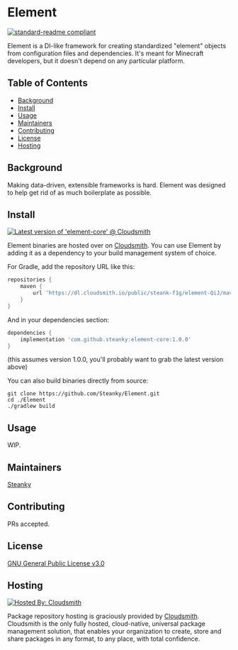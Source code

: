 # Element

[![standard-readme compliant](https://img.shields.io/badge/readme%20style-standard-brightgreen.svg?style=flat-square)](https://github.com/RichardLitt/standard-readme)

Element is a DI-like framework for creating standardized "element" objects from configuration files and dependencies. It's meant for Minecraft developers, but it doesn't depend on any particular platform.

## Table of Contents

- [Background](#background)
- [Install](#install)
- [Usage](#usage)
- [Maintainers](#maintainers)
- [Contributing](#contributing)
- [License](#license)
- [Hosting](#hosting)

## Background

Making data-driven, extensible frameworks is hard. Element was designed to help get rid of as much boilerplate as
possible.

## Install

<a href="https://cloudsmith.io/~steank-f1g/repos/element-QiJ/packages/detail/maven/element-core/latest/a=noarch;xg=com.github.steanky/"><img src="https://api-prd.cloudsmith.io/v1/badges/version/steank-f1g/element-QiJ/maven/element-core/latest/a=noarch;xg=com.github.steanky/?render=true&show_latest=true" alt="Latest version of 'element-core' @ Cloudsmith" /></a>

Element binaries are hosted over on [Cloudsmith](https://cloudsmith.io/~steank-f1g/repos/element-QiJ). You can use
Element by adding it as a dependency to your build management system of choice.

For Gradle, add the repository URL like this:

```groovy
repositories {
    maven {
        url 'https://dl.cloudsmith.io/public/steank-f1g/element-QiJ/maven/'
    }
}
```

And in your dependencies section:

```groovy
dependencies {
    implementation 'com.github.steanky:element-core:1.0.0'
}
```

(this assumes version 1.0.0, you'll probably want to grab the latest version above)

You can also build binaries directly from source:

```shell
git clone https://github.com/Steanky/Element.git
cd ./Element
./gradlew build
```

## Usage

WIP.

## Maintainers

[Steanky](https://github.com/Steanky)

## Contributing

PRs accepted.

## License

[GNU General Public License v3.0](LICENSE)

## Hosting

[![Hosted By: Cloudsmith](https://img.shields.io/badge/OSS%20hosting%20by-cloudsmith-blue?logo=cloudsmith&style=for-the-badge)](https://cloudsmith.com)

Package repository hosting is graciously provided by  [Cloudsmith](https://cloudsmith.com).
Cloudsmith is the only fully hosted, cloud-native, universal package management solution, that enables your organization
to create, store and share packages in any format, to any place, with total confidence.
